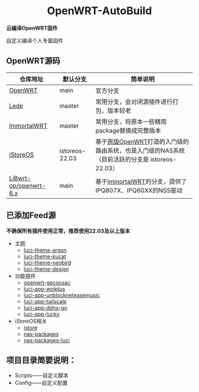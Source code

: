 <div align="center">
  <h1 align="center">
    OpenWRT-AutoBuild
  </h1>
</div>

**云编译OpenWRT固件**

自定义编译个人专属固件

## OpenWRT源码
| 仓库地址                                                          | 默认分支       | 简单说明                                                                                                                            |
| ----------------------------------------------------------------- | -------------- | ----------------------------------------------------------------------------------------------------------------------------------- |
| [OpenWRT](https://github.com/openwrt/openwrt)                     | main           | 官方分支                                                                                                                            |
| [Lede](https://github.com/coolsnowwolf/lede)                      | master         | 常用分支，会对闭源插件进行打包，版本较老                                                                                            |
| [ImmortalWRT](https://github.com/immortalwrt/immortalwrt)         | master         | 常用分支，将原本一些精简package替换成完整版本                                                                                       |
| [iStoreOS](https://github.com/istoreos/istoreos)                  | istoreos-22.03 | 基于[原版OpenWRT](https://github.com/openwrt/openwrt)打造的入门级的路由系统，也是入门级的NAS系统（目前活跃的分支是 istoreos-22.03） |
| [LiBwrt-op/openwrt-6.x](https://github.com/LiBwrt-op/openwrt-6.x) | main           | 基于[ImmortalWRT](https://github.com/immortalwrt/immortalwrt)的分支，提供了IPQ807X、IPQ60XX的NSS驱动                                |

## 已添加Feed源
**不确保所有插件使用正常，推荐使用22.03及以上版本**
- 主题
  - [luci-theme-argon](https://github.com/jerrykuku/luci-theme-argon)
  - [luci-theme-kucat](https://github.com/sirpdboy/luci-theme-kucat)
  - [luci-theme-neobird](https://github.com/thinktip/luci-theme-neobird)
  - [luci-theme-design](https://github.com/0x676e67/luci-theme-design)
- 功能插件
  -  [openwrt-gecoosac](https://github.com/lwb1978/openwrt-gecoosac)
  -  [luci-app-wolplus](https://github.com/animegasan/luci-app-wolplus)
  -  [luci-app-unblockneteasemusic](https://github.com/UnblockNeteaseMusic/luci-app-unblockneteasemusic)
  -  [luci-app-tailscale](https://github.com/asvow/luci-app-tailscale)
  -  [luci-app-ddns-go](https://github.com/sirpdboy/luci-app-ddns-go)
  -  [luci-app-lucky](https://github.com/gdy666/luci-app-lucky)
- iStoreOS相关
  -  [istore](https://github.com/linkease/istore)
  -  [nas-packages](https://github.com/linkease/nas-packages)
  -  [nas-packages-luci](https://github.com/linkease/nas-packages-luci)

## 项目目录简要说明：
- Scripts——自定义脚本
- Config——自定义配置

